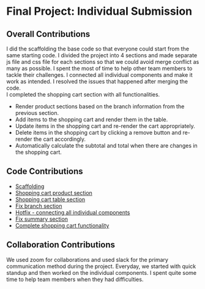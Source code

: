 # Final Project: Individual Submission  

## Overall Contributions  
I did the scaffolding the base code so that everyone could start from the same starting code. I divided the project into 4 sections and made separate js file and css file for each sections so that we could avoid merge conflict as many as possible. I spent the most of time to help other team members to tackle their challenges. I connected all individual components and make it work as intended. I resolved the issues that happened after merging the code.   
I completed the shopping cart section with all functionalities. 
  - Render product sections based on the branch information from the previous section.  
  - Add items to the shopping cart and render them in the table.
  - Update items in the shopping cart and re-render the cart appropriately.
  - Delete items in the shopping cart by clicking a remove button and re-render the cart accordingly.
  - Automatically calculate the subtotal and total when there are changes in the shopping cart.

## Code Contributions   

  - [Scaffolding](https://github.com/Zitronen25U/path-of-most-res/pull/4)
  - [Shopping cart product section](https://github.com/Zitronen25U/path-of-most-res/pull/17)
  - [Shopping cart table section](https://github.com/Zitronen25U/path-of-most-res/pull/23)
  - [Fix branch section](https://github.com/Zitronen25U/path-of-most-res/pull/28)
  - [Hotfix - connecting all individual components](https://github.com/Zitronen25U/path-of-most-res/pull/30)
  - [Fix summary section](https://github.com/Zitronen25U/path-of-most-res/pull/32)
  - [Complete shopping cart functionality](https://github.com/Zitronen25U/path-of-most-res/pull/43)

## Collaboration Contributions  
We used zoom for collaborations and used slack for the primary communication method during the project. Everyday, we started with quick standup and then worked on the individual components. I spent quite some time to help team members when they had difficulties.